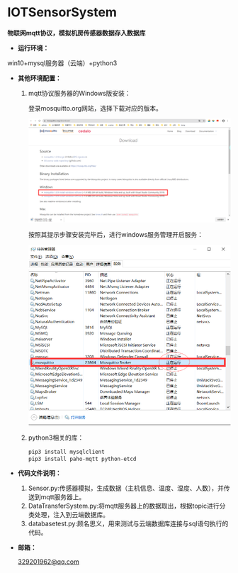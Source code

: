 # IOTSensorSystem
**物联网mqtt协议，模拟机房传感器数据存入数据库**

+ **运行环境：**

win10+mysql服务器（云端）+python3

+ **其他环境配置：**

  1. mqtt协议服务器的Windows版安装：

     登录mosquitto.org网站，选择下载对应的版本。

     ![安装mqtt服务器-图](pic/01.png)

     按照其提示步骤安装完毕后，进行windows服务管理开启服务：

     ![打开服务-图](pic/02.png)

  2. python3相关的库：

     ```shell
     pip3 install mysqlclient
     pip3 install paho-mqtt python-etcd
     ```

     

+ **代码文件说明：**

  1. Sensor.py:传感器模拟，生成数据（主机信息、温度、湿度、人数），并传送到mqtt服务器上。
  2. DataTransferSystem.py:将mqtt服务器上的数据取出，根据topic进行分类处理，注入到云端数据库。
  3. databasetest.py:顾名思义，用来测试与云端数据库连接与sql语句执行的代码。

+ **邮箱：**

  329201962@qq.com

  





